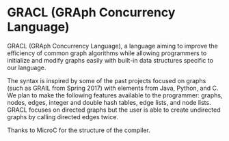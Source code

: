 # GRACL (GRAph Concurrency Language)

GRACL (GRAph Concurrency Language), a language aiming to improve the efficiency of common graph algorithms while allowing programmers to initialize and modify graphs easily with built-in data structures specific to our language. 

The syntax is inspired by some of the past projects focused on graphs (such as GRAIL from Spring 2017) with elements from Java, Python, and C. We plan to make the following features available to the programmer: graphs, nodes, edges, integer and double hash tables, edge lists, and node lists. GRACL focuses on directed graphs but the user is able to create undirected graphs by calling directed edges twice. 

Thanks to MicroC for the structure of the compiler.
